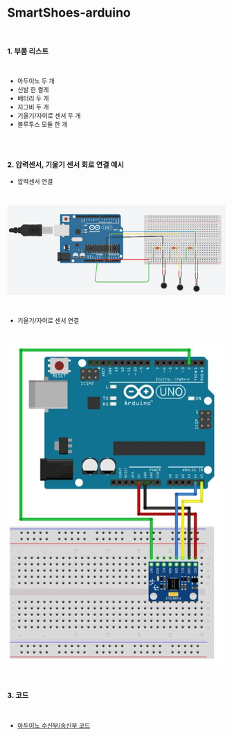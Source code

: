 
SmartShoes-arduino
==================

<br>

### 1. 부품 리스트
<br>

  * 아두이노 두 개
  * 신발 한 켤레 
  * 베터리 두 개 
  * 지그비 두 개
  * 기울기/자이로 센서 두 개
  * 블루투스 모듈 한 개

<br>
<br>

### 2. 압력센서, 기울기 센서 회로 연결 예시

  * 압력센서 연결 
  
  <br>
  
  ![1](https://github.com/butcher313/Images/blob/master/%ED%9A%8C%EB%A1%9C%EB%8F%842.png)
  
  <br>
  
  * 기울기/자이로 센서 연결
  
  <br>
  
  ![2](https://github.com/butcher313/Images/blob/master/%ED%9A%8C%EB%A1%9C%EB%8F%841.JPG)
  
  <br>
  
### 3. 코드 
<br>

  * [아두이노 수신부/송신부 코드](https://github.com/butcher313/SmartShoes-arduino/tree/master/12-01Last)
